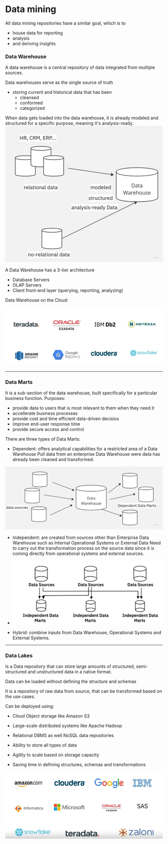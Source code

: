 # Data mining

All data mining repositories have a similar goal, which is to 
- house data for reporting
- analysis
- and deriving insights

### Data Warehouse 

A data warehouse is a central repository of data integrated from multiple sources. 

Data warehouses serve as the single source of truth
- storing current and historical data that has been 
  - cleansed
  - conformed
  - categorized

When data gets loaded into the data warehouse, 
it is already modeled and structured for a specific purpose, meaning it's analysis-ready.
![DataWarehouse.jpg](DataWarehouse.jpg)

A Data Warehouse has a 3-tier architecture

- Database Servers
- OLAP Servers 
- Client front-end layer (querying, reporting, analyzing)

Data Warehouse on the Cloud:


![DataWarehouseCloud.jpg](DataWarehouseCloud.jpg)

---


### Data Marts

It is a sub-section of the data warehouse, built specifically for a particular business
function. 
Purposes:
- provide data to users that is most relevant to them when they need it
- accellerate business processes
- provide cost and time efficient data-driven decisios
- improve end-user response time
- provide secure access and control
 

There are three types of Data Marts:
- Dependent: offers analytical capabilities for a restricted area of a Data Warehouse
Pull data from an enterprise Data Warehouse were data has already been cleaned and transformed.

![DependentDataMarts.jpg](DependentDataMarts.jpg)
- Independent: are created from sources other than Enterprise Data Warehouse
such as Internal Operational Systems or External Data
Need to carry out the transformation process on the source data
 since it is coming directly from operational systems and external sources.

- ![IndependentDataMarts.png](IndependentDataMarts.png)
- Hybrid: combine inputs from Data Warehouse, 
Operational Systems and External Systems.

---

### Data Lakes

Is a Data repository that can store large amounts of
structured, semi-structured and unstructured data in a native format.

 Data can be loaded without defining the structure and schemas
 
It is a repository of raw data from source, that can be transformed
based on the use cases.

Can be deployed using:
- Cloud Object storage like Amazon S3
- Large-scale distributed systems like Apache Hadoop
- Relational DBMS as well NoSQL data repositories

- Ability to store all types of data
- Agility to scale based on storage capacity
- Saving time in defining structures, schemas and transformations

![Data_Lakes.jpg](Data_Lakes.jpg)
